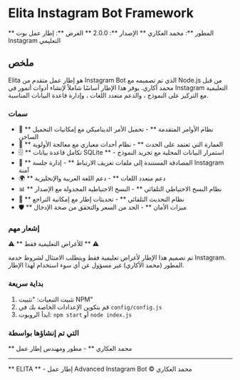 # Elita Instagram Bot Framework

** المطور **: محمد العكاري 
** الإصدار **: 2.0.0
** الغرض **: إطار عمل بوت Instagram التعليمي

## ملخص

Elita هو إطار عمل متقدم من Instagram Bot الذي تم تصميمه مع Node.js من قبل محمد أكاري. يوفر هذا الإطار أساسًا شاملاً لإنشاء أدوات أتمور في Instagram التعليمية مع التركيز على النموذج ، والدعم متعدد اللغات ، وإدارة قاعدة البيانات المناسبة. 

### سمات

- 🤖 ** نظام الأوامر المتقدمة ** - تحميل الأمر الديناميكي مع إمكانيات التحميل الساخن
- 🎯 ** العمارة التي تعتمد على الحدث ** - نظام أحداث معياري مع معالجة الأولوية
- 🗄 ** تكامل قاعدة بيانات SQLite ** - استمرار البيانات المحلية مع تجريد النموذج
- 🔐 ** المصادقة المستندة إلى ملفات تعريف الارتباط ** - إدارة جلسة Instagram آمنة
- 🌍 ** دعم متعدد اللغات ** - دعم اللغة العربية والإنجليزية
- 📊 ** نظام النسخ الاحتياطي التلقائي ** - النسخ الاحتياطية المجدولة مع الإصدار
- 🔄 ** نظام التحديث التلقائي ** - تحديثات إطار مع إمكانية التراجع
- 🛡 ** ميزات الأمان ** - الحد من السعر والتحقق من صحة الإدخال

### إشعار مهم

⚠ ** للأغراض التعليمية فقط ** ⚠

تم تصميم هذا الإطار لأغراض تعليمية فقط ويتطلب الامتثال لشروط خدمة Instagram. المطور (محمد الأكاري) غير مسؤول عن أي سوء استخدام لهذا الإطار. 

### بداية سريعة

1. تثبيت التبعيات: "تثبيت NPM"
2. قم بتكوين الإعدادات الخاصة بك في `config/config.js`
3. ابدأ الروبوت: `npm start` أو `node index.js`

### التي تم إنشاؤها بواسطة

** محمد العكاري ** - مطور ومهندس إطار عمل

---

** ELITA ** - إطار عمل Advanced Instagram Bot © محمد العكاري